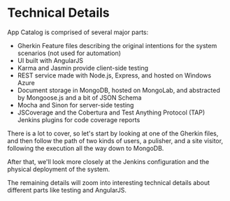 # Technical Details

App Catalog is comprised of several major parts:

* Gherkin Feature files describing the original intentions for the system scenarios (not used for automation)
* UI built with AngularJS
* Karma and Jasmin provide client-side testing
* REST service made with Node.js, Express, and hosted on Windows Azure
* Document storage in MongoDB, hosted on MongoLab, and abstracted by Mongoose.js and a bit of JSON Schema
* Mocha and Sinon for server-side testing
* JSCoverage and the Cobertura and Test Anything Protocol (TAP) Jenkins plugins for code coverage reports

There is a lot to cover, so let's start by looking at one of the Gherkin files, and then follow the path of two kinds
of users, a pulisher, and a site visitor, following the execution all the way down to MongoDB.

After that, we'll look more closely at the Jenkins configuration and the physical deployment of the system.

The remaining details will zoom into interesting technical details about different parts like testing and AngularJS.

